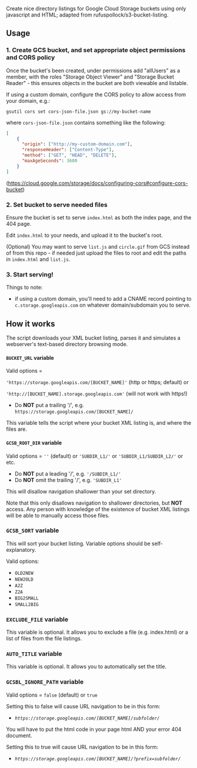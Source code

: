 Create nice directory listings for Google Cloud Storage buckets using only javascript and HTML; adapted from rufuspollock/s3-bucket-listing.

## Usage

### 1. Create GCS bucket, and set appropriate object permissions and CORS policy

Once the bucket's been created, under permissions add "allUsers" as a member, with the roles "Storage Object Viewer" and "Storage Bucket Reader" - this ensures objects in the bucket are both viewable and listable.

If using a custom domain, configure the CORS policy to allow access from your domain, e.g.:

`gsutil cors set cors-json-file.json gs://my-bucket-name`

where `cors-json-file.json` contains something like the following:

```json
[
    {
      "origin": ["http://my-custom-domain.com"],
      "responseHeader": ["Content-Type"],
      "method": ["GET", "HEAD", "DELETE"],
      "maxAgeSeconds": 3600
    }
]
```
(https://cloud.google.com/storage/docs/configuring-cors#configure-cors-bucket)

### 2. Set bucket to serve needed files

Ensure the bucket is set to serve `index.html` as both the index page, and the 404 page.

Edit `index.html` to your needs, and upload it to the bucket's root.

(Optional) You may want to serve `list.js` and `circle.gif` from GCS instead of from this repo - if needed just upload the files to root and edit the paths in `index.html` and `list.js`.

### 3. Start serving!

Things to note:
- if using a custom domain, you'll need to add a CNAME record pointing to `c.storage.googleapis.com` on whatever domain/subdomain you to serve.

## How it works

The script downloads your XML bucket listing, parses it and simulates a webserver's text-based directory browsing mode.


#### `BUCKET_URL` variable

Valid options = 

`'https://storage.googleapis.com/[BUCKET_NAME]'` (http or https; default) or 

`'http://[BUCKET_NAME].storage.googleapis.com'` (will not work with https!)

- Do __NOT__ put a trailing '/', e.g. `https://storage.googleapis.com/[BUCKET_NAME]/`

This variable tells the script where your bucket XML listing is, and where the files are.


#### `GCSB_ROOT_DIR` variable

Valid options = `''` (default) or `'SUBDIR_L1/'` or `'SUBDIR_L1/SUBDIR_L2/'` or etc.

- Do __NOT__ put a leading '/',     e.g. `'/SUBDIR_L1/'`
- Do __NOT__ omit the trailing '/', e.g. `'SUBDIR_L1'`

This will disallow navigation shallower than your set directory.

Note that this only disallows navigation to shallower directories, but __NOT__ access. Any person with knowledge of the existence of bucket XML listings will be able to manually access those files.


### `GCSB_SORT` variable

This will sort your bucket listing. Variable options should be self-explanatory.

Valid options:

- `OLD2NEW`
- `NEW2OLD`
- `A2Z`
- `Z2A`
- `BIG2SMALL`
- `SMALL2BIG`


### `EXCLUDE_FILE` variable

This variable is optional.  It allows you to exclude a file (e.g. index.html) or a list of files from the file listings.


### `AUTO_TITLE` variable

This variable is optional.  It allows you to automatically set the title.

### `GCSBL_IGNORE_PATH` variable

Valid options = `false` (default) or `true`

Setting this to false will cause URL navigation to be in this form:
- _`https://storage.googleapis.com/[BUCKET_NAME]/subfolder/`_

You will have to put the html code in your page html AND your error 404 document.

Setting this to true will cause URL navigation to be in this form:
- _`https://storage.googleapis.com/[BUCKET_NAME]/?prefix=subfolder/`_
